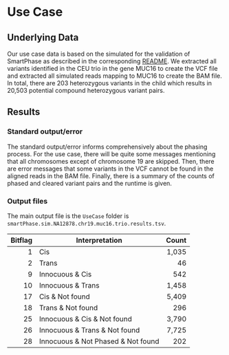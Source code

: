 # Use Case

## Underlying Data

Our use case data is based on the simulated for the validation of SmartPhase as described in the corresponding [README](https://github.com/paulhager/smart-phase/tree/master/Validation).
We extracted all variants identified in the CEU trio in the gene MUC16 to create the VCF file and extracted all simulated reads mapping to MUC16 to create the BAM file.
In total, there are 203 heterozygous variants in the child which results in 20,503 potential compound heterozygous variant pairs.

## Results

### Standard output/error

The standard output/error informs comprehensively about the phasing process. 
For the use case, there will be quite some messages mentioning that all chromosomes except of chromosome 19 are skipped.
Then, there are error messages that some variants in the VCF cannot be found in the aligned reads in the BAM file.
Finally, there is a summary of the counts of phased and cleared variant pairs and the runtime is given.

### Output files

The main output file is the `UseCase` folder is `smartPhase.sim.NA12878.chr19.muc16.trio.results.tsv`.

| Bitflag | Interpretation | Count |
|--------:|----------------|------:|
| 1 | Cis | 1,035 |
| 2 | Trans | 46 |
| 9 | Innocuous & Cis | 542 |
| 10 | Innocuous & Trans | 1,458 |
| 17 | Cis & Not found | 5,409 |
| 18 | Trans & Not found | 296 |
| 25 | Innocuous & Cis & Not found | 3,790 |
| 26 | Innocuous & Trans & Not found | 7,725 |
| 28 | Innocuous & Not Phased & Not found | 202 |

